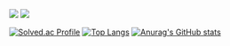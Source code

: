 <img src="https://capsule-render.vercel.app/api?type=waving&color=B0BCE6&height=150&section=header" />
<img src="https://capsule-render.vercel.app/api?type=waving&color=B0BCE6&height=150&section=footer" />

[![Solved.ac Profile](http://mazassumnida.wtf/api/v2/generate_badge?boj=tndyd83)](https://solved.ac/tndyd83/)
[![Top Langs](https://github-readme-stats.vercel.app/api/top-langs/?username=chinoel)](https://github.com/anuraghazra/github-readme-stats)
[![Anurag's GitHub stats](https://github-readme-stats.vercel.app/api?username=chinoel)](https://github.com/anuraghazra/github-readme-stats)
